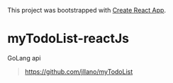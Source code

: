 This project was bootstrapped with [Create React App](https://github.com/facebookincubator/create-react-app).


# myTodoList-reactJs

GoLang api

> https://github.com/jllano/myTodoList
